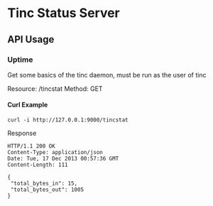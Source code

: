 # Tinc Status Server

## API Usage

### Uptime

Get some basics of the tinc daemon, must be run as the user of tinc

Resource: /tincstat
Method: GET

#### Curl Example
```
curl -i http://127.0.0.1:9000/tincstat
```

Response

```
HTTP/1.1 200 OK
Content-Type: application/json
Date: Tue, 17 Dec 2013 00:57:36 GMT
Content-Length: 111

{
 "total_bytes_in": 15,
 "total_bytes_out": 1005
}
```
